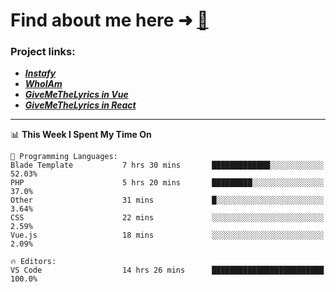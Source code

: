 # Find about me here ➜ [🧑](https://pauabella.dev)

### Project links:
- ***[Instafy](https://instafy.me)***
- ***[WhoIAm](https://pauabella.dev)***
- ***[GiveMeTheLyrics in Vue](https://lyrics.pauabella.dev)***
- ***[GiveMeTheLyrics in React](https://pauabella.dev/GiveMeTheLyrics)***

---
<!--START_SECTION:waka-->
📊 **This Week I Spent My Time On** 

```text
💬 Programming Languages: 
Blade Template           7 hrs 30 mins       █████████████░░░░░░░░░░░░   52.03% 
PHP                      5 hrs 20 mins       █████████░░░░░░░░░░░░░░░░   37.0% 
Other                    31 mins             █░░░░░░░░░░░░░░░░░░░░░░░░   3.64% 
CSS                      22 mins             ░░░░░░░░░░░░░░░░░░░░░░░░░   2.59% 
Vue.js                   18 mins             ░░░░░░░░░░░░░░░░░░░░░░░░░   2.09%

🔥 Editors: 
VS Code                  14 hrs 26 mins      █████████████████████████   100.0%

```


<!--END_SECTION:waka-->
